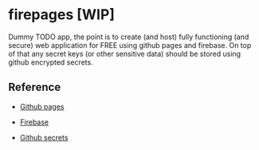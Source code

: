 # firepages [WIP]
Dummy TODO app, the point is to create (and host) fully functioning (and secure) web application for FREE using github pages and firebase. On top of that any secret keys (or other sensitive data) should be stored using github encrypted secrets.

## Reference

* [Github pages](https://pages.github.com/)

* [Firebase](https://firebase.google.com/)

* [Github secrets](https://docs.github.com/en/actions/security-guides/encrypted-secrets)
